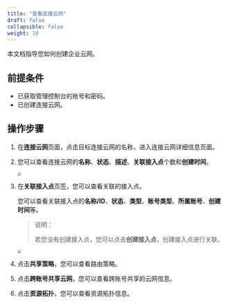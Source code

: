 ```yaml
---
title: "查看连接云网"
draft: false
collapsible: false
weight: 10
---
```


本文档指导您如何创建企业云网。

## 前提条件

- 已获取管理控制台的账号和密码。
- 已创建连接云网。

## 操作步骤

1. 在**连接云网**页面，点击目标连接云网的名称，进入连接云网详细信息页面。

2. 您可以查看连接云网的**名称**、**状态**、**描述**、**关联接入点**个数和**创建时间**。

   <img src="../../../_images/um_cloud_view.png" style="zoom:50%;" />

3. 在**关联接入点**页签，您可以查看关联的接入点。

   您可以查看关联接入点的**名称/ID**、**状态**、**类型**、**账号类型**、**所属账号**、**创建时间**等。

   > 说明：
   >
   > 若您没有创建接入点，您可以点击**创建接入点**，创建接入点进行关联。

   <img src="../../../_images/um_cloud_access_point.png" style="zoom:50%;" />

4. 点击**共享策略**，您可以查看路由策略。

   

   

5. 点击**跨账号共享云网**，您可以查看跨账号共享的云网信息。

6. 点击**资源拓扑**，您可以查看资源拓扑信息。
